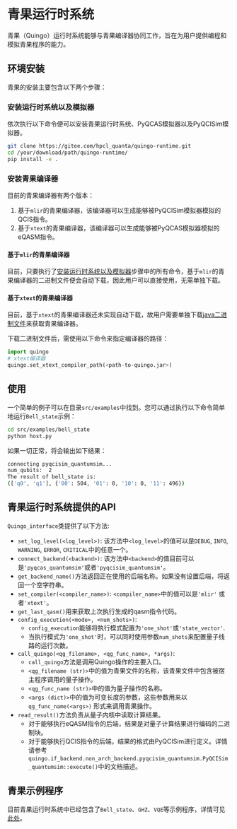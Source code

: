 # 青果运行时系统

 青果（Quingo）运行时系统能够与青果编译器协同工作，旨在为用户提供编程和模拟青果程序的能力。

## 环境安装

青果的安装主要包含以下两个步骤：

### 安装运行时系统以及模拟器

依次执行以下命令便可以安装青果运行时系统、PyQCAS模拟器以及PyQCISim模拟器。
```sh
git clone https://gitee.com/hpcl_quanta/quingo-runtime.git
cd /your/download/path/quingo-runtime/
pip install -e .
```

### 安装青果编译器

目前的青果编译器有两个版本：

1. 基于`mlir`的青果编译器，该编译器可以生成能够被PyQCISim模拟器模拟的QCIS指令。
2. 基于`xtext`的青果编译器，该编译器可以生成能够被PyQCAS模拟器模拟的eQASM指令。

#### 基于`mlir`的青果编译器

目前，只要执行了[安装运行时系统以及模拟器](#安装运行时系统以及模拟器)步骤中的所有命令，基于`mlir`的青果编译器的二进制文件便会自动下载，因此用户可以直接使用，无需单独下载。

#### 基于`xtext`的青果编译器

目前，基于`xtext`的青果编译器还未实现自动下载，故用户需要单独下载[java二进制文件](https://github.com/Quingo/compiler_xtext/releases)来获取青果编译器。

下载二进制文件后，需使用以下命令来指定编译器的路径：
```python
import quingo
# xtext编译器
quingo.set_xtext_compiler_path(<path-to-quingo.jar>)
```

## 使用
一个简单的例子可以在目录`src/examples`中找到。您可以通过执行以下命令简单地运行`Bell_state`示例：
```sh
cd src/examples/bell_state
python host.py
```
如果一切正常，将会输出如下结果：
```sh
connecting pyqcisim_quantumsim...
num_qubits:  2
The result of bell_state is:
(['q0', 'q1'], {'00': 504, '01': 0, '10': 0, '11': 496})
```

## 青果运行时系统提供的API
`Quingo_interface`类提供了以下方法:
 - `set_log_level(<log_level>)`: 该方法中`<log_level>`的值可以是`DEBUG`, `INFO`, `WARNING`, `ERROR`, `CRITICAL`中的任意一个。
 - `connect_backend(<backend>)`: 该方法中`<backend>`的值目前可以是`'pyqcas_quantumsim'`或者`'pyqcisim_quantumsim'`。
- `get_backend_name()`方法返回正在使用的后端名称。如果没有设置后端，将返回一个空字符串。
- `set_compiler(<compiler_name>)`: `<compiler_name>`中的值可以是`'mlir'` 或者`'xtext'`。
- `get_last_qasm()`用来获取上次执行生成的qasm指令代码。
- `config_execution(<mode>, <num_shots>)`:
  -  `config_execution`能够将执行模式配置为`'one_shot'`或`'state_vector'`.
  -  当执行模式为`'one_shot'`时，可以同时使用参数`num_shots`来配置量子线路的运行次数。
-  `call_quingo(<qg_filename>, <qg_func_name>, *args)`:
   - `call_quingo`方法是调用Quingo操作的主要入口。
   - `<qg_filename (str)>`中的值为青果文件的名称，该青果文件中包含被宿主程序调用的量子操作。
   - `<qg_func_name (str)>`中的值为量子操作的名称。
   - `<args (dict)>`中的值为可变长度的参数，这些参数用来以 `qg_func_name(<args>)` 形式来调用青果操作。
- `read_result()`方法负责从量子内核中读取计算结果。
   - 对于能够执行eQASM指令的后端，结果是对量子计算结果进行编码的二进制块。
   - 对于能够执行QCIS指令的后端，结果的格式由PyQCISim进行定义。详情请参考`quingo.if_backend.non_arch_backend.pyqcisim_quantumsim.PyQCISim_quantumsim::execute()`中的文档描述。

## 青果示例程序
目前青果运行时系统中已经包含了`Bell_state`、`GHZ`、`VQE`等示例程序，详情可见[此处](https://gitee.com/hpcl_quanta/quingo-runtime/tree/master/src/examples)。